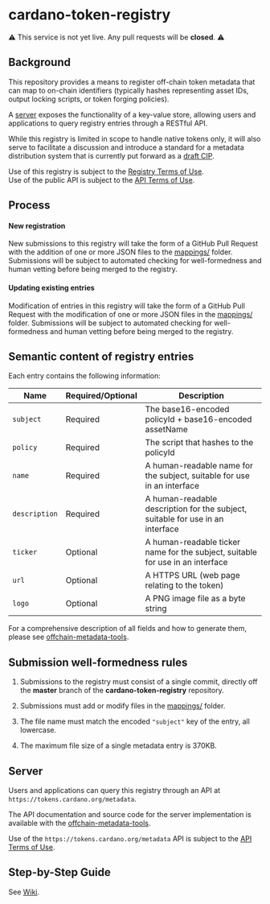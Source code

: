 # cardano-token-registry

:warning: This service is not yet live. Any pull requests will be __closed__. :warning: 

##  Background
This repository provides a means to register off-chain token metadata that can map to on-chain identifiers (typically hashes representing asset IDs, output locking scripts, or token forging policies).

A [server](#server) exposes the functionality of a key-value store, allowing users and applications to query registry entries through a RESTful API.

While this registry is limited in scope to handle native tokens only, it will also serve to facilitate a discussion and introduce a standard for a metadata distribution system that is currently put forward as a [draft CIP](https://github.com/michaelpj/CIPs/blob/cip-metadata-server/cip-metadata-server.md).

Use of this registry is subject to the [Registry Terms of Use](Registry_Terms_of_Use.md).           
Use of the public API is subject to the [API Terms of Use](API_Terms_of_Use.md).

## Process

#### New registration

New submissions to this registry will take the form of a GitHub Pull Request with the addition of one or more JSON files to the [mappings/](mappings) folder. Submissions will be subject to automated checking for well-formedness and human vetting before being merged to the registry.


#### Updating existing entries

Modification of entries in this registry will take the form of a GitHub Pull Request with the modification of one or more JSON files in the [mappings/](mappings) folder. Submissions will be subject to automated checking for well-formedness and human vetting before being merged to the registry.


## Semantic content of registry entries

Each entry contains the following information:

**Name**             | **Required/Optional**|**Description**
---              | ---       | ---
`subject`        | Required  | The base16-encoded policyId + base16-encoded assetName
`policy`         | Required  | The script that hashes to the policyId
`name`           | Required  | A human-readable name for the subject, suitable for use in an interface
`description`    | Required  | A human-readable description for the subject, suitable for use in an interface
`ticker`         | Optional  | A human-readable ticker name for the subject, suitable for use in an interface
`url`            | Optional  | A HTTPS URL (web page relating to the token)
`logo`           | Optional  | A PNG image file as a byte string

For a comprehensive description of all fields and how to generate them, please see [offchain-metadata-tools](https://github.com/input-output-hk/offchain-metadata-tools).  

                       

## Submission well-formedness rules

1. Submissions to the registry must consist of a single commit, directly off the **master** branch of the **cardano-token-registry** repository.

2. Submissions must add or modify files in the [mappings/](mappings) folder.

3. The file name must match the encoded `"subject"` key of the entry, all lowercase.

4. The maximum file size of a single metadata entry is 370KB.


##  Server

Users and applications can query this registry through an API at `https://tokens.cardano.org/metadata`.

The API documentation and source code for the server implementation is available with the [offchain-metadata-tools](https://github.com/input-output-hk/offchain-metadata-tools).        
            
Use of the `https://tokens.cardano.org/metadata` API is subject to the [API Terms of Use](API_Terms_of_Use.md).  

   
## Step-by-Step Guide

See [Wiki](https://github.com/cardano-foundation/cardano-token-registry/wiki).
